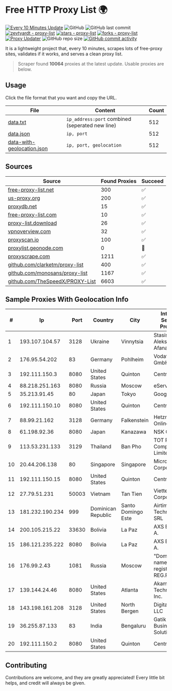 
# Free HTTP Proxy List 🌍

[![Every 10 Minutes Update](https://github.com/mertguvencli/http-proxy-list/actions/workflows/main.yml/badge.svg?branch=main)](https://github.com/mertguvencli/http-proxy-list/actions/workflows/main.yml)
![GitHub](https://img.shields.io/github/license/mertguvencli/http-proxy-list)
![GitHub last commit](https://img.shields.io/github/last-commit/mertguvencli/http-proxy-list)
[![zevtyardt - proxy-list](https://img.shields.io/static/v1?label=zevtyardt&message=proxy-list&color=blue&logo=github)](https://github.com/zevtyardt/proxy-list "Go to GitHub repo")
[![stars - proxy-list](https://img.shields.io/github/stars/zevtyardt/proxy-list?style=social)](https://github.com/zevtyardt/proxy-list)
[![forks - proxy-list](https://img.shields.io/github/forks/zevtyardt/proxy-list?style=social)](https://github.com/zevtyardt/proxy-list)
[![Proxy Updater](https://github.com/zevtyardt/proxy-list/workflows/Proxy%20Updater/badge.svg)](https://github.com/zevtyardt/proxy-list/actions?query=workflow:"Proxy+Updater")
![GitHub repo size](https://img.shields.io/github/repo-size/zevtyardt/proxy-list)
[![GitHub commit activity](https://img.shields.io/github/commit-activity/m/zevtyardt/proxy-list?logo=commits)](https://github.com/zevtyardt/proxy-list/commits/main)

It is a lightweight project that, every 10 minutes, scrapes lots of free-proxy sites, validates if it works, and serves a clean proxy list.

> Scraper found **10064** proxies at the latest update. Usable proxies are below.

## Usage

Click the file format that you want and copy the URL.

|File|Content|Count|
|----|-------|-----|
|[data.txt](https://raw.githubusercontent.com/mertguvencli/http-proxy-list/main/proxy-list/data.txt)|`ip_address:port` combined (seperated new line)|512|
|[data.json](https://raw.githubusercontent.com/mertguvencli/http-proxy-list/main/proxy-list/data.json)|`ip, port`|512|
|[data-with-geolocation.json](https://raw.githubusercontent.com/mertguvencli/http-proxy-list/main/proxy-list/data-with-geolocation.json)|`ip, port, geolocation`|512|

## Sources

|Source|Found Proxies|Succeed|
|------|-------------|-------|
|[free-proxy-list.net](https://free-proxy-list.net)|300|✅|
|[us-proxy.org](https://www.us-proxy.org)|200|✅|
|[proxydb.net](http://proxydb.net)|15|✅|
|[free-proxy-list.com](https://free-proxy-list.com/?page=&port=&type%5B%5D=http&type%5B%5D=https&up_time=0&search=Search)|10|✅|
|[proxy-list.download](https://www.proxy-list.download/HTTP)|26|✅|
|[vpnoverview.com](https://vpnoverview.com/privacy/anonymous-browsing/free-proxy-servers)|32|✅|
|[proxyscan.io](https://www.proxyscan.io)|100|✅|
|[proxylist.geonode.com](https://proxylist.geonode.com/api/proxy-list?limit=300&page=1&sort_by=lastChecked&sort_type=desc&protocols=http,https)|0|🚫|
|[proxyscrape.com](https://api.proxyscrape.com/v2/?request=displayproxies&protocol=http&timeout=10000&country=all&ssl=all&anonymity=all)|1211|✅|
|[github.com/clarketm/proxy-list](https://raw.githubusercontent.com/clarketm/proxy-list/master/proxy-list-raw.txt)|400|✅|
|[github.com/monosans/proxy-list](https://raw.githubusercontent.com/monosans/proxy-list/main/proxies/http.txt)|1167|✅|
|[github.com/TheSpeedX/PROXY-List](https://raw.githubusercontent.com/TheSpeedX/PROXY-List/master/http.txt)|6603|✅|


## Sample Proxies With Geolocation Info

|#|Ip|Port|Country|City|Internet Service Provider|
|-|--|----|-------|----|-------------------------|
|1|193.107.104.57|3128|Ukraine|Vinnytsia|Stasishen Aleksandr Afanasiyovich|
|2|176.95.54.202|83|Germany|Pohlheim|Vodafone GmbH|
|3|192.111.150.3|8080|United States|Quinton|Centrilogic|
|4|88.218.251.163|8080|Russia|Moscow|eServer s.r.o.|
|5|35.213.91.45|80|Japan|Tokyo|Google LLC|
|6|192.111.150.10|8080|United States|Quinton|Centrilogic|
|7|88.99.21.162|3128|Germany|Falkenstein|Hetzner Online GmbH|
|8|61.198.92.36|8080|Japan|Kanazawa|NSK Co., Ltd.|
|9|113.53.231.133|3129|Thailand|Ban Pho|TOT Public Company Limited|
|10|20.44.206.138|80|Singapore|Singapore|Microsoft Corporation|
|11|192.111.150.15|8080|United States|Quinton|Centrilogic|
|12|27.79.51.231|50003|Vietnam|Tan Tien|Viettel Corporation|
|13|181.232.190.234|999|Dominican Republic|Santo Domingo Este|Airtime Technology SRL|
|14|200.105.215.22|33630|Bolivia|La Paz|AXS Bolivia S. A.|
|15|186.121.235.222|8080|Bolivia|La Paz|AXS Bolivia S. A.|
|16|176.99.2.43|1081|Russia|Moscow|"Domain names registrar REG.RU", Ltd|
|17|139.144.24.46|8080|United States|Atlanta|Akamai Technologies, Inc.|
|18|143.198.161.208|3128|United States|North Bergen|DigitalOcean, LLC|
|19|36.255.87.133|83|India|Bengaluru|Gatik Business Solutions|
|20|192.111.150.2|8080|United States|Quinton|Centrilogic|



## Contributing

Contributions are welcome, and they are greatly appreciated! Every
little bit helps, and credit will always be given.

